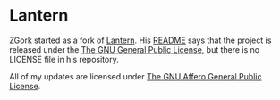 # Lantern

ZGork started as a fork of [Lantern](https://github.com/bburns/Lantern).
His [README](https://github.com/bburns/Lantern/blob/master/README.md) says that the project is released under the [The GNU General Public License](https://www.gnu.org/licenses/lgpl.html), but there is no LICENSE file in his repository.

All of my updates are licensed under [The GNU Affero General Public License](https://www.gnu.org/licenses/agpl.html).
